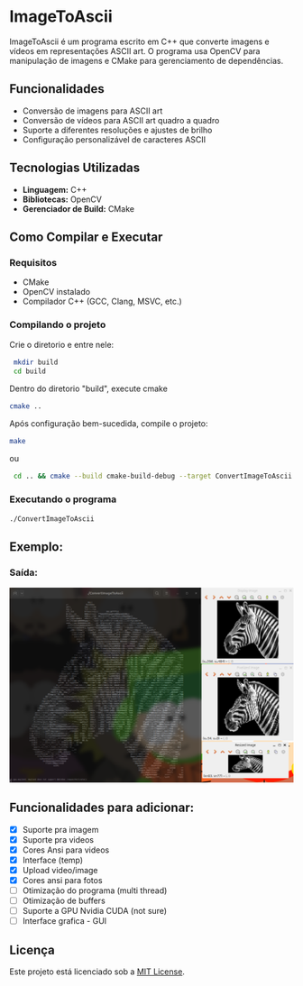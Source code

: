 # ImageToAscii

ImageToAscii é um programa escrito em C++ que converte imagens e vídeos em representações ASCII art. O programa usa OpenCV para manipulação de imagens e CMake para gerenciamento de dependências.

## Funcionalidades
- Conversão de imagens para ASCII art
- Conversão de vídeos para ASCII art quadro a quadro
- Suporte a diferentes resoluções e ajustes de brilho
- Configuração personalizável de caracteres ASCII

## Tecnologias Utilizadas
- **Linguagem:** C++
- **Bibliotecas:** OpenCV
- **Gerenciador de Build:** CMake

## Como Compilar e Executar
### Requisitos
- CMake
- OpenCV instalado
- Compilador C++ (GCC, Clang, MSVC, etc.)

### Compilando o projeto

Crie o diretorio e entre nele:
```sh
 mkdir build
 cd build

```
Dentro do diretorio "build", execute cmake 
```sh
cmake ..

```

Após configuração bem-sucedida, compile o projeto:
```sh
make

```

ou

```sh
 cd .. && cmake --build cmake-build-debug --target ConvertImageToAscii -j $(nproc)

```

### Executando o programa

```sh
./ConvertImageToAscii
```

## Exemplo:
### Saída: 
![Foto de exemplo](./cmake-build-debug/example.png)

## Funcionalidades para adicionar:
- [x] Suporte pra imagem
- [x] Suporte pra videos
- [x] Cores Ansi para videos
- [x] Interface (temp)
- [x] Upload video/image
- [x] Cores ansi para fotos
- [ ] Otimização do programa (multi thread)
- [ ] Otimização de buffers
- [ ] Suporte a GPU Nvidia CUDA (not sure)
- [ ] Interface grafica - GUI

## Licença
Este projeto está licenciado sob a [MIT License](LICENSE).


